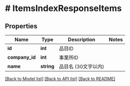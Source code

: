 # # ItemsIndexResponseItems

## Properties

Name | Type | Description | Notes
------------ | ------------- | ------------- | -------------
**id** | **int** | 品目ID | 
**company_id** | **int** | 事業所ID | 
**name** | **string** | 品目名 (30文字以内) | 

[[Back to Model list]](../../README.md#documentation-for-models) [[Back to API list]](../../README.md#documentation-for-api-endpoints) [[Back to README]](../../README.md)


